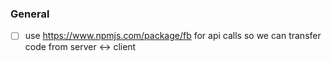 ### General
- [ ] use https://www.npmjs.com/package/fb for api calls so we can transfer code from server <-> client
